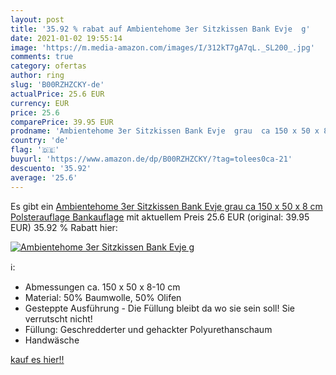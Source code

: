 ```yaml
---
layout: post
title: '35.92 % rabat auf Ambientehome 3er Sitzkissen Bank Evje  g'
date: 2021-01-02 19:55:14
image: 'https://m.media-amazon.com/images/I/312kT7gA7qL._SL200_.jpg'
comments: true
category: ofertas
author: ring
slug: 'B00RZHZCKY-de'
actualPrice: 25.6 EUR
currency: EUR
price: 25.6
comparePrice: 39.95 EUR
prodname: 'Ambientehome 3er Sitzkissen Bank Evje  grau  ca 150 x 50 x 8 cm  Polsterauflage  Bankauflage'
country: 'de'
flag: '🇩🇪'
buyurl: 'https://www.amazon.de/dp/B00RZHZCKY/?tag=tolees0ca-21'
descuento: '35.92'
average: '25.6'
---
```


Es gibt ein [Ambientehome 3er Sitzkissen Bank Evje  grau  ca 150 x 50 x 8 cm  Polsterauflage  Bankauflage](https://www.amazon.de/dp/B00RZHZCKY/?tag=tolees0ca-21) mit aktuellem Preis 25.6 EUR (original: 39.95 EUR) 35.92 % Rabatt hier:

[![Ambientehome 3er Sitzkissen Bank Evje  g](https://m.media-amazon.com/images/I/312kT7gA7qL._SL200_.jpg)](https://www.amazon.de/dp/B00RZHZCKY/?tag=tolees0ca-21)

ℹ️:

- Abmessungen ca. 150 x 50 x 8-10 cm
- Material: 50% Baumwolle, 50% Olifen
- Gesteppte Ausführung - Die Füllung bleibt da wo sie sein soll! Sie verrutscht nicht!
- Füllung: Geschredderter und gehackter Polyurethanschaum
- Handwäsche

[kauf es hier!!](https://www.amazon.de/dp/B00RZHZCKY/?tag=tolees0ca-21)
